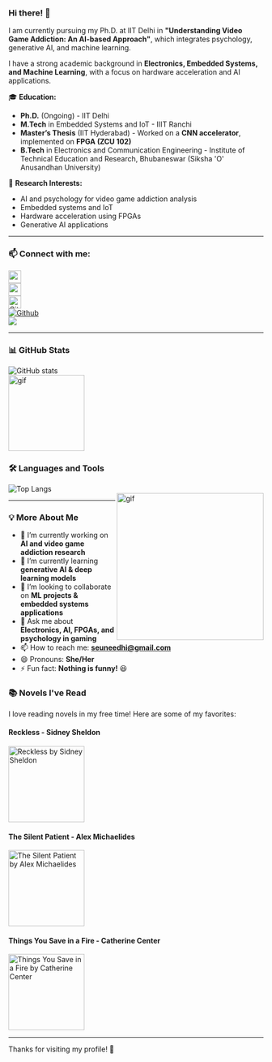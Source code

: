 ### Hi there! 👋  
I am currently pursuing my Ph.D. at IIT Delhi in **"Understanding Video Game Addiction: An AI-based Approach"**, which integrates psychology, generative AI, and machine learning.  

I have a strong academic background in **Electronics, Embedded Systems, and Machine Learning**, with a focus on hardware acceleration and AI applications.  

🎓 **Education:**  
- **Ph.D.** (Ongoing) - IIT Delhi  
- **M.Tech** in Embedded Systems and IoT - IIIT Ranchi  
- **Master’s Thesis** (IIT Hyderabad) - Worked on a **CNN accelerator**, implemented on **FPGA (ZCU 102)**  
- **B.Tech** in Electronics and Communication Engineering - Institute of Technical Education and Research, Bhubaneswar (Siksha 'O' Anusandhan University)  

📌 **Research Interests:**  
- AI and psychology for video game addiction analysis  
- Embedded systems and IoT  
- Hardware acceleration using FPGAs  
- Generative AI applications  

---

### 📫 Connect with me:  
<a href="https://www.linkedin.com/in/sunidhi-singh-2b6082161/"><img src="https://img.shields.io/badge/linkedin-%230077B5.svg?&style=for-the-badge&logo=linkedin&logoColor=white" height="25px"/></a>  
<a href="mailto:sunidhi01.pgec20@iiitranchi.ac.in"><img src="https://img.shields.io/badge/gmail-%23D14836.svg?&style=for-the-badge&logo=gmail&logoColor=white" height="25px"/></a>  
<img src="https://media.giphy.com/media/du3J3cXyzhj75IOgvA/giphy.gif" alt="Github" height="25" />  
[![Github](https://img.shields.io/github/followers/SUNIDHI-SINGH?label=Follow&style=social)](https://github.com/SUNIDHI-SINGH)  
![](https://visitor-badge.laobi.icu/badge?page_id=SUNIDHI-SINGH.SUNIDHI-SINGH)  


---

### 📊 GitHub Stats  
![GitHub stats](https://github-readme-stats.vercel.app/api?username=SUNIDHI-SINGH&show_icons=true&title_color=ffffff&hide_border=true)  
<img src="https://media.giphy.com/media/1fhj2RprUOpqCObj2J/giphy.gif" height="150" alt="gif"/>  

### 🛠️ Languages and Tools  
![Top Langs](https://github-readme-stats.vercel.app/api/top-langs/?username=SUNIDHI-SINGH&theme=vue&hide_border=true&show_icons=true)  
<img align="right" alt="gif" src="https://miro.medium.com/max/1360/1*IRGHmiGsa16stedQvIaZfw.gif" height="290">  

---

### 💡 More About Me  
- 🔭 I’m currently working on **AI and video game addiction research**  
- 🌱 I’m currently learning **generative AI & deep learning models**  
- 👯 I’m looking to collaborate on **ML projects & embedded systems applications**  
- 💬 Ask me about **Electronics, AI, FPGAs, and psychology in gaming**  
- 📫 How to reach me: **seuneedhi@gmail.com**  
- 😄 Pronouns: **She/Her**  
- ⚡ Fun fact: **Nothing is funny!** 😆  

### 📚 Novels I've Read  
I love reading novels in my free time! Here are some of my favorites:  

#### **Reckless** - Sidney Sheldon  
<img src="https://m.media-amazon.com/images/I/51fX4fHTMoL.jpg" width="150" alt="Reckless by Sidney Sheldon">  

#### **The Silent Patient** - Alex Michaelides  
<img src="https://m.media-amazon.com/images/I/71PCP1u2IHL.jpg" width="150" alt="The Silent Patient by Alex Michaelides">  

#### **Things You Save in a Fire** - Catherine Center  
<img src="https://m.media-amazon.com/images/I/91-uBdp+w9L.jpg" width="150" alt="Things You Save in a Fire by Catherine Center">  

---

Thanks for visiting my profile! 🚀  
